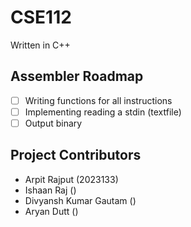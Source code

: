 # CSE112
Written in C++

## Assembler Roadmap
- [ ] Writing functions for all instructions
- [ ] Implementing reading a stdin (textfile)
- [ ] Output binary

## Project Contributors
- Arpit Rajput (2023133)
- Ishaan Raj ()
- Divyansh Kumar Gautam ()
- Aryan Dutt ()